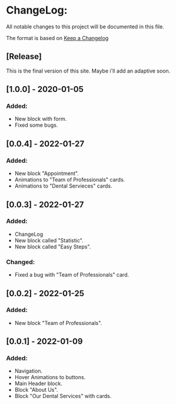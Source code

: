 # ChangeLog:
All notable changes to this project will be documented in this file.

The format is based on [Keep a Changelog](https://keepachangelog.com/en/1.0.0/)

## [Release]
This is the final version of this site. Maybe i'll add an adaptive soon.
## [1.0.0] - 2020-01-05
### Added:
- New block with form.
- Fixed some bugs.

## [0.0.4] - 2022-01-27
### Added:
- New block "Appointment".
- Animations to "Team of Professionals" cards.
- Animations to "Dental Servieces" cards.

## [0.0.3] - 2022-01-27
### Added:
- ChangeLog
- New block called "Statistic".
- New block called "Easy Steps".

### Changed:
- Fixed a bug with "Team of Professionals" card.

## [0.0.2] - 2022-01-25
### Added:
- New block "Team of Professionals".

## [0.0.1] - 2022-01-09
### Added:
- Navigation.
- Hover Animations to buttons.
- Main Header block.
- Block "About Us".
- Block "Our Dental Services" with cards.